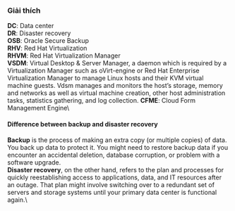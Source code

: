 ### Giải thích
__DC__: Data center\
__DR__: Disaster recovery\
__OSB__: Oracle Secure Backup\
__RHV__: Red Hat Virtualization\
__RHVM__: Red Hat Virtualization Manager\
__VSDM__: Virtual Desktop & Server Manager, a daemon which is required by a Virtualization Manager such as oVirt-engine or Red Hat Enterprise Virtualization Manager to manage Linux hosts and their KVM virtual machine guests. Vdsm manages and monitors the host’s storage, memory and networks as well as virtual machine creation, other host administration tasks, statistics gathering, and log collection.
__CFME__: Cloud Form Management Engine\


#### Difference between backup and disaster recovery
__Backup__ is the process of making an extra copy (or multiple copies) of data. You back up data to protect it. You might need to restore backup data if you encounter an accidental deletion, database corruption, or problem with a software upgrade.\
__Disaster recovery__, on the other hand, refers to the plan and processes for quickly reestablishing access to applications, data, and IT resources after an outage. That plan might involve switching over to a redundant set of servers and storage systems until your primary data center is functional again.\

